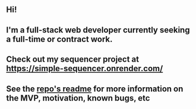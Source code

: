 ## Hi!

## I'm a full-stack web developer currently seeking a full-time or contract work.

## Check out my sequencer project at https://simple-sequencer.onrender.com/

## See the [repo's readme](https://github.com/mklnln/sequencer) for more information on the MVP, motivation, known bugs, etc

<!--
**mklnln/mklnln** is a ✨ _special_ ✨ repository because its `README.md` (this file) appears on your GitHub profile.

Here are some ideas to get you started:

- 🔭 I’m currently working on ...
- 🌱 I’m currently learning ...
- 👯 I’m looking to collaborate on ...
- 🤔 I’m looking for help with ...
- 💬 Ask me about ...
- 📫 How to reach me: ...
- 😄 Pronouns: ...
- ⚡ Fun fact: ...
-->
